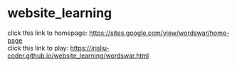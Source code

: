 # website_learning
click this link to homepage: https://sites.google.com/view/wordswar/home-page <br>
click this link to play: https://irisliu-coder.github.io/website_learning/wordswar.html
